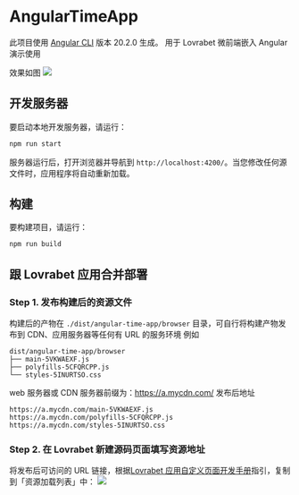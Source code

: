# AngularTimeApp

此项目使用 [Angular CLI](https://github.com/angular/angular-cli) 版本 20.2.0 生成。
用于 Lovrabet 微前端嵌入 Angular 演示使用

效果如图
![](https://i.yuntooai.com/u/AZjgrXeQcACF-eC7KDNCfA.png)

## 开发服务器

要启动本地开发服务器，请运行：

```bash
npm run start
```

服务器运行后，打开浏览器并导航到 `http://localhost:4200/`。当您修改任何源文件时，应用程序将自动重新加载。

## 构建

要构建项目，请运行：

```bash
npm run build
```

## 跟 Lovrabet 应用合并部署

### Step 1. 发布构建后的资源文件

构建后的产物在 `./dist/angular-time-app/browser` 目录，可自行将构建产物发布到 CDN、应用服务器等任何有 URL 的服务环境
例如

```
dist/angular-time-app/browser
├── main-5VKWAEXF.js
├── polyfills-5CFQRCPP.js
└── styles-5INURTSO.css
```

web 服务器或 CDN 服务器前缀为：https://a.mycdn.com/
发布后地址

```
https://a.mycdn.com/main-5VKWAEXF.js
https://a.mycdn.com/polyfills-5CFQRCPP.js
https://a.mycdn.com/styles-5INURTSO.css
```

### Step 2. 在 Lovrabet 新建源码页面填写资源地址

将发布后可访问的 URL 链接，根据[Lovrabet 应用自定义页面开发手册](https://qizhiyuntu.feishu.cn/wiki/Td9swbvM1ie3pIkHlNUcjuehnuh?fromScene=yuntooai#share-K9oMdpUXqoe4Trxtzn7cdgoNnFu)指引，复制到「资源加载列表」中：
![](https://i.yuntooai.com/u/AZjgvT7hcACy1TxxB6QwVQ.png)
